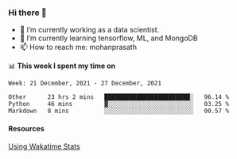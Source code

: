 ### Hi there 👋

- 🔭 I’m currently working as a data scientist.
- 🌱 I’m currently learning tensorflow, ML, and MongoDB
- 📫 How to reach me: mohanprasath

📊 **This week I spent my time on**
<!--START_SECTION:waka-->
```text
Week: 21 December, 2021 - 27 December, 2021

Other      23 hrs 2 mins   ████████████████████████░   96.14 % 
Python     46 mins         ▓░░░░░░░░░░░░░░░░░░░░░░░░   03.25 % 
Markdown   8 mins          ░░░░░░░░░░░░░░░░░░░░░░░░░   00.57 % 
```
<!--END_SECTION:waka-->

#### Resources
[Using Wakatime Stats](https://github.com/marketplace/actions/waka-readme)
